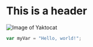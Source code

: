 # This is a header

![Image of Yaktocat](https://octodex.github.com/images/yaktocat.png)
``` javascript
var myVar = "Hello, world!";
```
